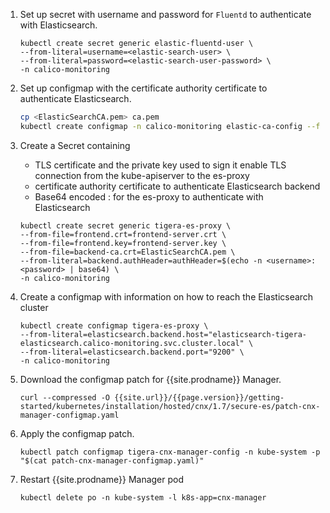 
1. Set up secret with username and password for `Fluentd` to authenticate with Elasticsearch.
   ```
   kubectl create secret generic elastic-fluentd-user \
   --from-literal=username=<elastic-search-user> \
   --from-literal=password=<elastic-search-user-password> \
   -n calico-monitoring
   ```

1. Set up configmap with the certificate authority certificate to authenticate Elasticsearch.

   ```bash
   cp <ElasticSearchCA.pem> ca.pem
   kubectl create configmap -n calico-monitoring elastic-ca-config --from-file=ca.pem
   ```

1. Create a Secret containing
   * TLS certificate and the private key used to sign it enable TLS connection from the kube-apiserver to the es-proxy
   * certificate authority certificate to authenticate Elasticsearch backend
   * Base64 encoded <username>:<password> for the es-proxy to authenticate with Elasticsearch

   ```
   kubectl create secret generic tigera-es-proxy \
   --from-file=frontend.crt=frontend-server.crt \
   --from-file=frontend.key=frontend-server.key \
   --from-file=backend-ca.crt=ElasticSearchCA.pem \
   --from-literal=backend.authHeader=authHeader=$(echo -n <username>:<password> | base64) \
   -n calico-monitoring
   ```

1. Create a configmap with information on how to reach the Elasticsearch cluster
   ```
   kubectl create configmap tigera-es-proxy \
   --from-literal=elasticsearch.backend.host="elasticsearch-tigera-elasticsearch.calico-monitoring.svc.cluster.local" \
   --from-literal=elasticsearch.backend.port="9200" \
   -n calico-monitoring
   ```
   
1. Download the configmap patch for {{site.prodname}} Manager.
    ```
    curl --compressed -O {{site.url}}/{{page.version}}/getting-started/kubernetes/installation/hosted/cnx/1.7/secure-es/patch-cnx-manager-configmap.yaml
    ```
1. Apply the configmap patch.
   ```
   kubectl patch configmap tigera-cnx-manager-config -n kube-system -p "$(cat patch-cnx-manager-configmap.yaml)"
   ```
1. Restart {{site.prodname}} Manager pod
   ```
   kubectl delete po -n kube-system -l k8s-app=cnx-manager
   ```